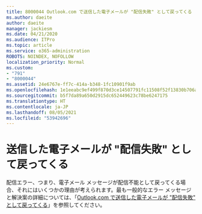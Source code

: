```yaml
---
title: 8000044 Outlook.com で送信した電子メールが "配信失敗" として戻ってくる
ms.author: daeite
author: daeite
manager: jackiesm
ms.date: 04/21/2020
ms.audience: ITPro
ms.topic: article
ms.service: o365-administration
ROBOTS: NOINDEX, NOFOLLOW
localization_priority: Normal
ms.custom:
- "791"
- "8000044"
ms.assetid: 24e6767e-ff7c-414a-b348-1fc10901f9ab
ms.openlocfilehash: 1e1eeabc9ef499f870d3ce14507791fc11508f52f13830b706ad1044c98454c2
ms.sourcegitcommit: b5f7da89a650d2915dc652449623c78be6247175
ms.translationtype: HT
ms.contentlocale: ja-JP
ms.lasthandoff: 08/05/2021
ms.locfileid: "53942696"
---
```

# <a name="sent-email-comes-back-delivery-failed"></a>送信した電子メールが "配信失敗" として戻ってくる

配信エラー、つまり、電子メール メッセージが配信不能として戻ってくる場合、それにはいくつかの理由が考えられます。最も一般的なエラー メッセージと解決案の詳細については、「[Outlook.com で送信した電子メールが "配信失敗" として戻ってくる](https://support.office.com/article/45e048ac-f7b1-4c0f-b525-081cb34f1062?wt.mc_id=Office_Outlook_com_Alchemy)」を参照してください。
  